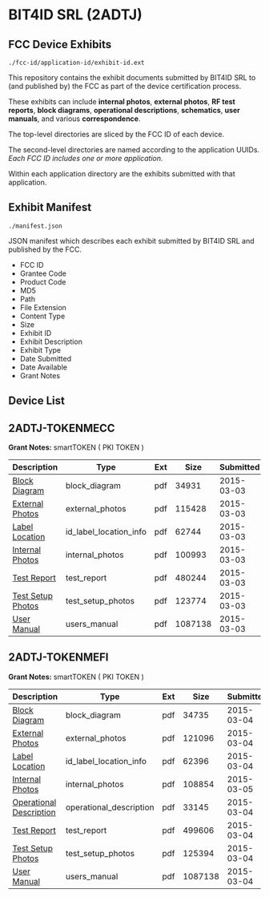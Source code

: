 # BIT4ID SRL (2ADTJ)
## FCC Device Exhibits

```
./fcc-id/application-id/exhibit-id.ext
```

This repository contains the exhibit documents submitted by BIT4ID SRL to (and published by) the FCC as part of the device certification process.

These exhibits can include **internal photos**, **external photos**, **RF test reports**, **block diagrams**, **operational descriptions**, **schematics**, **user manuals**, and various **correspondence**.

The top-level directories are sliced by the FCC ID of each device.

The second-level directories are named according to the application UUIDs. *Each FCC ID includes one or more application.*

Within each application directory are the exhibits submitted with that application. 

## Exhibit Manifest

```
./manifest.json
```

JSON manifest which describes each exhibit submitted by BIT4ID SRL and published by the FCC.

- FCC ID
- Grantee Code
- Product Code
- MD5
- Path
- File Extension
- Content Type
- Size
- Exhibit ID
- Exhibit Description
- Exhibit Type
- Date Submitted
- Date Available
- Grant Notes

## Device List
## 2ADTJ-TOKENMECC
**Grant Notes:** smartTOKEN ( PKI TOKEN )

| Description | Type | Ext | Size | Submitted | Available |
| ----------- | ---- | --- | ---- | --------- | --------- |
| [Block Diagram](2ADTJ-TOKENMECC/778b1632aa0ccd66bf1d317cb6c46196/2545313.pdf) | block_diagram | pdf | 34931 | 2015-03-03 | 2015-03-03 |
| [External Photos](2ADTJ-TOKENMECC/778b1632aa0ccd66bf1d317cb6c46196/2545315.pdf) | external_photos | pdf | 115428 | 2015-03-03 | 2015-03-03 |
| [Label Location](2ADTJ-TOKENMECC/778b1632aa0ccd66bf1d317cb6c46196/2545469.pdf) | id_label_location_info | pdf | 62744 | 2015-03-03 | 2015-03-03 |
| [Internal Photos](2ADTJ-TOKENMECC/778b1632aa0ccd66bf1d317cb6c46196/2545316.pdf) | internal_photos | pdf | 100993 | 2015-03-03 | 2015-03-03 |
| [Test Report](2ADTJ-TOKENMECC/778b1632aa0ccd66bf1d317cb6c46196/2545319.pdf) | test_report | pdf | 480244 | 2015-03-03 | 2015-03-03 |
| [Test Setup Photos](2ADTJ-TOKENMECC/778b1632aa0ccd66bf1d317cb6c46196/2545320.pdf) | test_setup_photos | pdf | 123774 | 2015-03-03 | 2015-03-03 |
| [User Manual](2ADTJ-TOKENMECC/778b1632aa0ccd66bf1d317cb6c46196/2545468.pdf) | users_manual | pdf | 1087138 | 2015-03-03 | 2015-03-03 |
## 2ADTJ-TOKENMEFI
**Grant Notes:** smartTOKEN ( PKI TOKEN )

| Description | Type | Ext | Size | Submitted | Available |
| ----------- | ---- | --- | ---- | --------- | --------- |
| [Block Diagram](2ADTJ-TOKENMEFI/3088b0983a8a3e4134f10be294b2f3a8/2547220.pdf) | block_diagram | pdf | 34735 | 2015-03-04 | 2015-03-04 |
| [External Photos](2ADTJ-TOKENMEFI/3088b0983a8a3e4134f10be294b2f3a8/2547221.pdf) | external_photos | pdf | 121096 | 2015-03-04 | 2015-03-04 |
| [Label Location](2ADTJ-TOKENMEFI/3088b0983a8a3e4134f10be294b2f3a8/2547223.pdf) | id_label_location_info | pdf | 62396 | 2015-03-04 | 2015-03-04 |
| [Internal Photos](2ADTJ-TOKENMEFI/3088b0983a8a3e4134f10be294b2f3a8/2548516.pdf) | internal_photos | pdf | 108854 | 2015-03-05 | 2015-03-04 |
| [Operational Description](2ADTJ-TOKENMEFI/3088b0983a8a3e4134f10be294b2f3a8/2547224.pdf) | operational_description | pdf | 33145 | 2015-03-04 | 2015-03-04 |
| [Test Report](2ADTJ-TOKENMEFI/3088b0983a8a3e4134f10be294b2f3a8/2547225.pdf) | test_report | pdf | 499606 | 2015-03-04 | 2015-03-04 |
| [Test Setup Photos](2ADTJ-TOKENMEFI/3088b0983a8a3e4134f10be294b2f3a8/2547226.pdf) | test_setup_photos | pdf | 125394 | 2015-03-04 | 2015-03-04 |
| [User Manual](2ADTJ-TOKENMEFI/3088b0983a8a3e4134f10be294b2f3a8/2545468.pdf) | users_manual | pdf | 1087138 | 2015-03-04 | 2015-03-04 |
